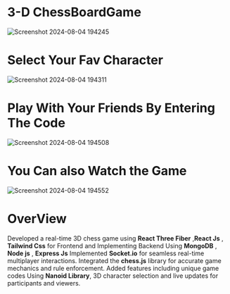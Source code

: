 # 3-D ChessBoardGame

![Screenshot 2024-08-04 194245](https://github.com/user-attachments/assets/9aa8b64f-112f-448c-9a20-a2fb6f2cfe94)

# Select Your  Fav Character
![Screenshot 2024-08-04 194311](https://github.com/user-attachments/assets/35e6d2f4-fae2-4b9e-88eb-65bb4486f799)

# Play With Your Friends By Entering The Code
![Screenshot 2024-08-04 194508](https://github.com/user-attachments/assets/c34ec843-93f8-42a3-acfb-3ca0be49feba)

# You Can also Watch the Game

![Screenshot 2024-08-04 194552](https://github.com/user-attachments/assets/aa5b5a50-ca3b-4ebb-adcd-f19450135ef9)

# OverView
Developed a real-time 3D chess game using **React Three Fiber** ,**React Js** , **Tailwind Css** for 
Frontend and Implementing Backend Using **MongoDB** , **Node js** , **Express Js**
Implemented **Socket.io** for seamless real-time multiplayer interactions.
Integrated the **chess.js** library for accurate game mechanics and rule enforcement.
Added features including unique game codes Using **Nanoid Library**, 3D character selection and 
      live updates for participants and viewers.
